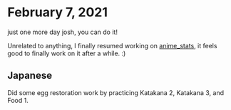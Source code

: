 # February 7, 2021

just one more day josh, you can do it!

Unrelated to anything, I finally resumed working on [anime_stats](https://github.com/YoCodingJosh/anime_stats), it feels good to finally work on it after a while. :)

## Japanese

Did some egg restoration work by practicing Katakana 2, Katakana 3, and Food 1.
